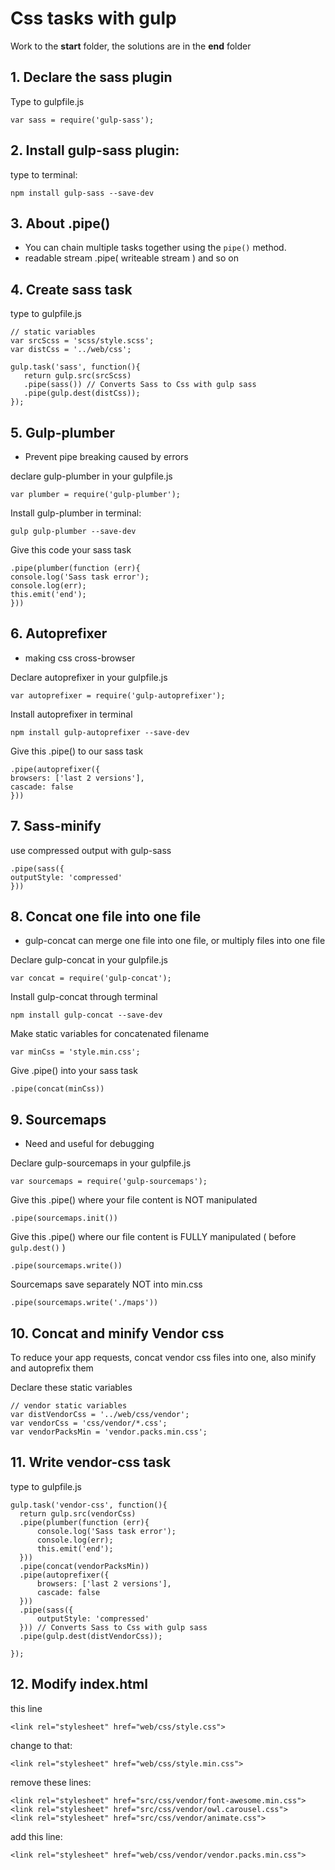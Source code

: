 # Css tasks with gulp
Work to the <b>start</b> folder, the solutions are in the <b>end</b> folder

## 1. Declare the sass plugin 

Type to gulpfile.js
```
var sass = require('gulp-sass');
```

## 2. Install gulp-sass plugin:
type to terminal:
```
npm install gulp-sass --save-dev
```

## 3. About .pipe()
* You can chain multiple tasks together using the ```pipe()``` method.
* readable stream .pipe( writeable stream ) and so on

## 4. Create sass task
type to gulpfile.js

```
// static variables
var srcScss = 'scss/style.scss';
var distCss = '../web/css';

gulp.task('sass', function(){
   return gulp.src(srcScss)
   .pipe(sass()) // Converts Sass to Css with gulp sass
   .pipe(gulp.dest(distCss));
});
```

## 5. Gulp-plumber

* Prevent pipe breaking caused by errors

declare gulp-plumber in your gulpfile.js

```var plumber = require('gulp-plumber');```

Install gulp-plumber in terminal:

```gulp gulp-plumber --save-dev```

Give this code your sass task

```
.pipe(plumber(function (err){
console.log('Sass task error');
console.log(err);
this.emit('end');
}))
```

## 6. Autoprefixer
* making css cross-browser

Declare autoprefixer in your gulpfile.js

```
var autoprefixer = require('gulp-autoprefixer');
```

Install autoprefixer in terminal

```
npm install gulp-autoprefixer --save-dev
```

Give this .pipe() to our sass task

```
.pipe(autoprefixer({
browsers: ['last 2 versions'],
cascade: false
}))
```

## 7. Sass-minify
use compressed output with gulp-sass

```
.pipe(sass({
outputStyle: 'compressed'
}))
```

## 8. Concat one file into one file

* gulp-concat can merge one file into one file, or multiply files into one file

Declare gulp-concat in your gulpfile.js

```
var concat = require('gulp-concat');
```

Install gulp-concat through terminal

```
npm install gulp-concat --save-dev
```

Make static variables for concatenated filename

```
var minCss = 'style.min.css';
```

Give .pipe() into your sass task

```.pipe(concat(minCss))```

## 9. Sourcemaps

* Need and useful for debugging

Declare gulp-sourcemaps in your gulpfile.js

```
var sourcemaps = require('gulp-sourcemaps');
```

Give this .pipe() where your file content is NOT manipulated

```
.pipe(sourcemaps.init())
```

Give this .pipe() where our file content is FULLY manipulated ( before ```gulp.dest()``` )

```
.pipe(sourcemaps.write())
```

Sourcemaps save separately NOT into min.css 

```
.pipe(sourcemaps.write('./maps'))
```

## 10. Concat and minify Vendor css
To reduce your app requests, concat vendor css files into one, also minify and autoprefix them 

Declare these static variables
```
// vendor static variables
var distVendorCss = '../web/css/vendor';
var vendorCss = 'css/vendor/*.css';
var vendorPacksMin = 'vendor.packs.min.css';
```

## 11. Write vendor-css task
type to gulpfile.js

```
gulp.task('vendor-css', function(){
  return gulp.src(vendorCss)
  .pipe(plumber(function (err){
      console.log('Sass task error');
      console.log(err);
      this.emit('end');
  }))
  .pipe(concat(vendorPacksMin))
  .pipe(autoprefixer({
      browsers: ['last 2 versions'],
      cascade: false
  }))
  .pipe(sass({
      outputStyle: 'compressed'
  })) // Converts Sass to Css with gulp sass
  .pipe(gulp.dest(distVendorCss));
  
});
```

## 12. Modify index.html

this line
```
<link rel="stylesheet" href="web/css/style.css">
```

change to that:
```$xslt
<link rel="stylesheet" href="web/css/style.min.css">
```

remove these lines:
```$xslt
<link rel="stylesheet" href="src/css/vendor/font-awesome.min.css">
<link rel="stylesheet" href="src/css/vendor/owl.carousel.css">
<link rel="stylesheet" href="src/css/vendor/animate.css">
```

add this line:
```$xslt
<link rel="stylesheet" href="web/css/vendor/vendor.packs.min.css">
```